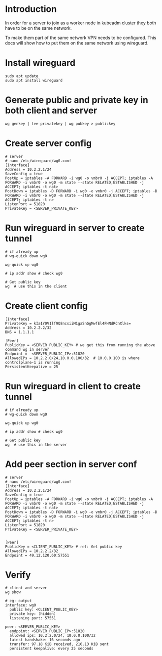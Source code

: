 # Introduction

In order for a server to join as a worker node in kubeadm cluster they both have to be on the same network. 

To make them part of the same network VPN needs to be configured. This docs will show how to put them on the same network using wireguard. 

# Install wireguard
```
sudo apt update
sudo apt install wireguard
```

# Generate public and private key in both client and server
```
wg genkey | tee privatekey | wg pubkey > publickey
```

# Create server config 
```
# server 
# nano /etc/wireguard/wg0.conf
[Interface]
Address = 10.2.2.1/24
SaveConfig = true
PostUp = iptables -A FORWARD -i wg0 -o vmbr0 -j ACCEPT; iptables -A FORWARD -i vmbr0 -o wg0 -m state --state RELATED,ESTABLISHED -j ACCEPT; iptables -t nat>
PostDown = iptables -D FORWARD -i wg0 -o vmbr0 -j ACCEPT; iptables -D FORWARD -i vmbr0 -o wg0 -m state --state RELATED,ESTABLISHED -j ACCEPT; iptables -t n>
ListenPort = 51820
PrivateKey = <SERVER_PRIVATE_KEY>
```

# Run wireguard in server to create tunnel
```
# if already up 
# wg-quick down wg0

wg-quick up wg0

# ip addr show # check wg0 

# Get public key
wg  # use this in the client
```


# Create client config
```
[Interface]
PrivateKey = kIa1Y0V1lf9Q8ncsiiM1gaSnGgMwfEl4FHNdRCnXlks= 
Address = 10.2.2.2/32           
DNS = 1.1.1.1

[Peer]
PublicKey = <SERVER_PUBLIC_KEY> # we get this from running the above command wg in server
Endpoint =  <SERVER_PUBLIC_IP>:51820  
AllowedIPs = 10.2.2.0/24,10.0.0.100/32  # 10.0.0.100 is where controlplane-1 is running         
PersistentKeepalive = 25
````


# Run wireguard in client to create tunnel
```
# if already up 
# wg-quick down wg0

wg-quick up wg0

# ip addr show # check wg0 

# Get public key
wg  # use this in the server
```


# Add peer section in server conf
```
# server 
# nano /etc/wireguard/wg0.conf
[Interface]
Address = 10.2.2.1/24
SaveConfig = true
PostUp = iptables -A FORWARD -i wg0 -o vmbr0 -j ACCEPT; iptables -A FORWARD -i vmbr0 -o wg0 -m state --state RELATED,ESTABLISHED -j ACCEPT; iptables -t nat>
PostDown = iptables -D FORWARD -i wg0 -o vmbr0 -j ACCEPT; iptables -D FORWARD -i vmbr0 -o wg0 -m state --state RELATED,ESTABLISHED -j ACCEPT; iptables -t n>
ListenPort = 51820
PrivateKey = <SERVER_PRIVATE_KEY>


[Peer]
PublicKey = <CLIENT_PUBLIC_KEY> # ref: Get public key 
AllowedIPs = 10.2.2.2/32
Endpoint = 49.12.120.60:57551
```


# Verify
```
# client and server
wg show

# eg: output 
interface: wg0
  public key: <CLIENT_PUBLIC_KEY>
  private key: (hidden)
  listening port: 57551

peer: <SERVER_PUBLIC_KEY>
  endpoint: <SERVER_PUBLIC_IP>:51820
  allowed ips: 10.2.2.0/24, 10.0.0.100/32
  latest handshake: 16 seconds ago
  transfer: 97.18 KiB received, 216.13 KiB sent
  persistent keepalive: every 25 seconds
```